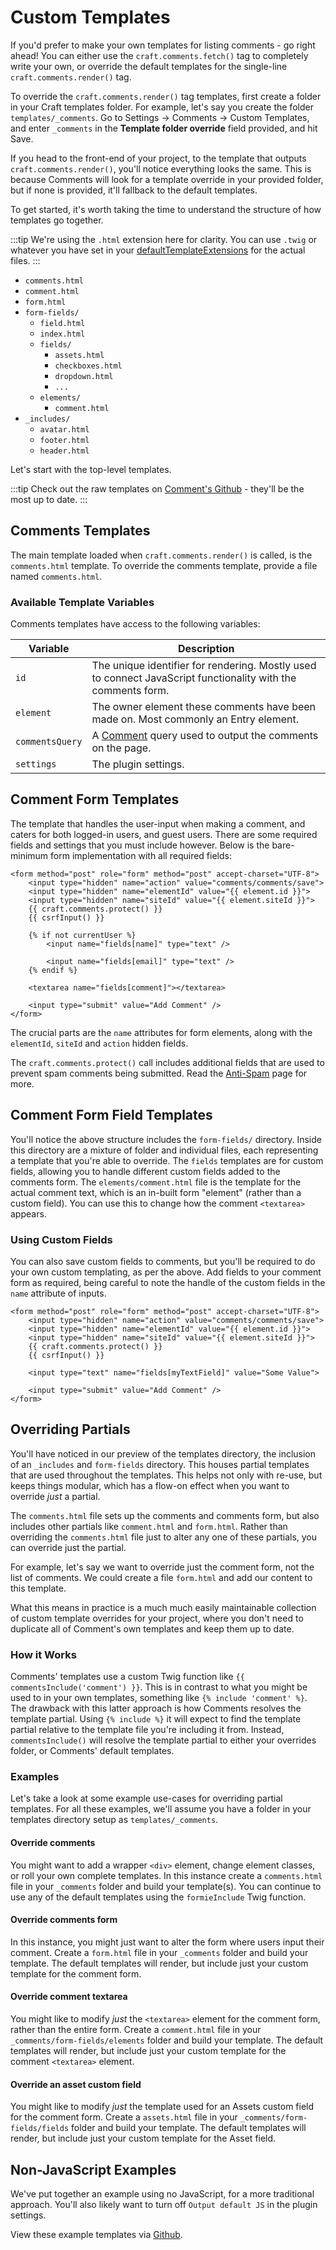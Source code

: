 # Custom Templates

If you'd prefer to make your own templates for listing comments - go right ahead! You can either use the `craft.comments.fetch()` tag to completely write your own, or override the default templates for the single-line `craft.comments.render()` tag.

To override the `craft.comments.render()` tag templates, first create a folder in your Craft templates folder. For example, let's say you create the folder `templates/_comments`. Go to Settings → Comments → Custom Templates, and enter `_comments` in the **Template folder override** field provided, and hit Save.

If you head to the front-end of your project, to the template that outputs `craft.comments.render()`, you'll notice everything looks the same. This is because Comments will look for a template override in your provided folder, but if none is provided, it'll fallback to the default templates.

To get started, it's worth taking the time to understand the structure of how templates go together.

:::tip
We're using the `.html` extension here for clarity. You can use `.twig` or whatever you have set in your [defaultTemplateExtensions](https://docs.craftcms.com/v3/config/config-settings.html#defaulttemplateextensions) for the actual files.
:::

- `comments.html`
- `comment.html`
- `form.html`
- `form-fields/`
    - `field.html`
    - `index.html`
    - `fields/`
        - `assets.html`
        - `checkboxes.html`
        - `dropdown.html`
        - `...`
    - `elements/`
        - `comment.html`
- `_includes/`
    - `avatar.html`
    - `footer.html`
    - `header.html`

Let's start with the top-level templates.

:::tip
Check out the raw templates on [Comment's Github](https://github.com/verbb/comments/tree/craft-3/src/templates/_special) - they'll be the most up to date.
:::

## Comments Templates
The main template loaded when `craft.comments.render()` is called, is the `comments.html` template. To override the comments template, provide a file named `comments.html`.

### Available Template Variables
Comments templates have access to the following variables:

Variable | Description
--- | ---
`id` | The unique identifier for rendering. Mostly used to connect JavaScript functionality with the comments form.
`element` | The owner element these comments have been made on. Most commonly an Entry element.
`commentsQuery` | A [Comment](docs:developers/comment) query used to output the comments on the page.
`settings` | The plugin settings.

## Comment Form Templates
The template that handles the user-input when making a comment, and caters for both logged-in users, and guest users. There are some required fields and settings that you must include however. Below is the bare-minimum form implementation with all required fields:

```twig
<form method="post" role="form" method="post" accept-charset="UTF-8">
    <input type="hidden" name="action" value="comments/comments/save">
    <input type="hidden" name="elementId" value="{{ element.id }}">
    <input type="hidden" name="siteId" value="{{ element.siteId }}">
    {{ craft.comments.protect() }}
    {{ csrfInput() }}

    {% if not currentUser %}
        <input name="fields[name]" type="text" />

        <input name="fields[email]" type="text" />
    {% endif %}

    <textarea name="fields[comment]"></textarea>

    <input type="submit" value="Add Comment" />
</form>
```

The crucial parts are the `name` attributes for form elements, along with the `elementId`, `siteId` and `action` hidden fields.

The `craft.comments.protect()` call includes additional fields that are used to prevent spam comments being submitted. Read the [Anti-Spam](docs:feature-tour/anti-spam) page for more.

## Comment Form Field Templates
You'll notice the above structure includes the `form-fields/` directory. Inside this directory are a mixture of folder and individual files, each representing a template that you're able to override. The `fields` templates are for custom fields, allowing you to handle different custom fields added to the comments form. The `elements/comment.html` file is the template for the actual comment text, which is an in-built form "element" (rather than a custom field). You can use this to change how the comment `<textarea>` appears.

### Using Custom Fields

You can also save custom fields to comments, but you'll be required to do your own custom templating, as per the above. Add fields to your comment form as required, being careful to note the handle of the custom fields in the `name` attribute of inputs.

```twig
<form method="post" role="form" method="post" accept-charset="UTF-8">
    <input type="hidden" name="action" value="comments/comments/save">
    <input type="hidden" name="elementId" value="{{ element.id }}">
    <input type="hidden" name="siteId" value="{{ element.siteId }}">
    {{ craft.comments.protect() }}
    {{ csrfInput() }}

    <input type="text" name="fields[myTextField]" value="Some Value">

    <input type="submit" value="Add Comment" />
</form>
```

## Overriding Partials
You'll have noticed in our preview of the templates directory, the inclusion of an `_includes` and `form-fields` directory. This houses partial templates that are used throughout the templates. This helps not only with re-use, but keeps things modular, which has a flow-on effect when you want to override _just_ a partial.

The `comments.html` file sets up the comments and comments form, but also includes other partials like `comment.html` and `form.html`. Rather than overriding the `comments.html` file just to alter any one of these partials, you can override just the partial.

For example, let's say we want to override just the comment form, not the list of comments. We could create a file `form.html` and add our content to this template.

What this means in practice is a much much easily maintainable collection of custom template overrides for your project, where you don't need to duplicate all of Comment's own templates and keep them up to date.

### How it Works
Comments' templates use a custom Twig function like `{{ commentsInclude('comment') }}`. This is in contrast to what you might be used to in your own templates, something like `{% include 'comment' %}`. The drawback with this latter approach is how Comments resolves the template partial. Using `{% include %}` it will expect to find the template partial relative to the template file you're including it from. Instead, `commentsInclude()` will resolve the template partial to either your overrides folder, or Comments' default templates.

### Examples
Let's take a look at some example use-cases for overriding partial templates. For all these examples, we'll assume you have a folder in your templates directory setup as `templates/_comments`.

#### Override comments
You might want to add a wrapper `<div>` element, change element classes, or roll your own complete templates. In this instance create a `comments.html` file in your `_comments` folder and build your template(s). You can continue to use any of the default templates using the `formieInclude` Twig function.

#### Override comments form
In this instance, you might just want to alter the form where users input their comment. Create a `form.html` file in your `_comments` folder and build your template. The default templates will render, but include just your custom template for the comment form.

#### Override comment textarea
You might like to modify _just_ the `<textarea>` element for the comment form, rather than the entire form. Create a `comment.html` file in your `_comments/form-fields/elements` folder and build your template. The default templates will render, but include just your custom template for the comment `<textarea>` element.

#### Override an asset custom field
You might like to modify _just_ the template used for an Assets custom field for the comment form. Create a `assets.html` file in your `_comments/form-fields/fields` folder and build your template. The default templates will render, but include just your custom template for the Asset field.

## Non-JavaScript Examples
We've put together an example using no JavaScript, for a more traditional approach. You'll also likely want to turn off `Output default JS` in the plugin settings.

View these example templates via [Github](https://github.com/verbb/comments/tree/craft-3/examples).
